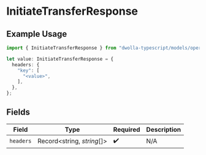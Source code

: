 # InitiateTransferResponse

## Example Usage

```typescript
import { InitiateTransferResponse } from "dwolla-typescript/models/operations";

let value: InitiateTransferResponse = {
  headers: {
    "key": [
      "<value>",
    ],
  },
};
```

## Fields

| Field                      | Type                       | Required                   | Description                |
| -------------------------- | -------------------------- | -------------------------- | -------------------------- |
| `headers`                  | Record<string, *string*[]> | :heavy_check_mark:         | N/A                        |